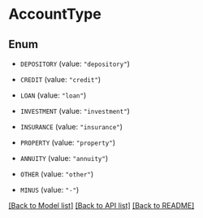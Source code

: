# AccountType

## Enum


* `DEPOSITORY` (value: `"depository"`)

* `CREDIT` (value: `"credit"`)

* `LOAN` (value: `"loan"`)

* `INVESTMENT` (value: `"investment"`)

* `INSURANCE` (value: `"insurance"`)

* `PROPERTY` (value: `"property"`)

* `ANNUITY` (value: `"annuity"`)

* `OTHER` (value: `"other"`)

* `MINUS` (value: `"-"`)


[[Back to Model list]](../README.md#documentation-for-models) [[Back to API list]](../README.md#documentation-for-api-endpoints) [[Back to README]](../README.md)


